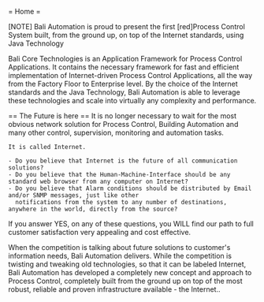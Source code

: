 = Home =

[NOTE]
Bali Automation is proud to present the first
[red]Process Control System built, from the ground up,
on top of the Internet standards, using Java Technology

Bali Core Technologies is an Application Framework for Process Control Applications. It contains the necessary framework
for fast and efficient implementation of Internet-driven Process Control Applications, all the way from the Factory
Floor to Enterprise level. By the choice of the Internet standards and the Java Technology, Bali Automation is able to
leverage these technologies and scale into virtually any complexity and performance.

== The Future is here ==
It is no longer necessary to wait for the most obvious network solution for Process Control, Building Automation and
many other control, supervision, monitoring and automation tasks.

    It is called Internet.

    - Do you believe that Internet is the future of all communication solutions?
    - Do you believe that the Human-Machine-Interface should be any standard web browser from any computer on Internet?
    - Do you believe that Alarm conditions should be distributed by Email and/or SNMP messages, just like other
      notifications from the system to any number of destinations, anywhere in the world, directly from the source?

If you answer YES, on any of these questions, you WILL find our path to full customer satisfaction very appealing and
cost effective.

When the competition is talking about future solutions to customer's information needs, Bali Automation delivers. While
the competition is twisting and tweaking old technologies, so that it can be labeled Internet, Bali Automation has
developed a completely new concept and approach to Process Control, completely built from the ground up on top of the
most robust, reliable and proven infrastructure available - the Internet..
